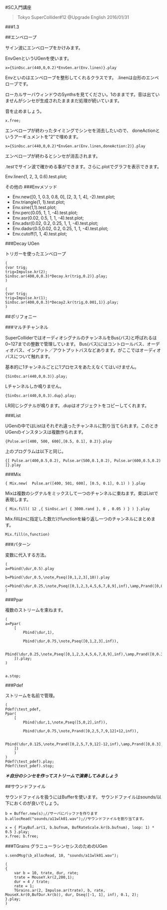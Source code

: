 #SC入門講座
>Tokyo SuperCollider#12 @Upgrade English 2016/01/31

###1.3




##エンベロープ


サイン波にエンべロープをかけみます。

EnvGenというUGenを使います。

```
x={SinOsc.ar(440,0,0.2)*EnvGen.ar(Env.linen)}.play
```

Envといのはエンペローブを整形してくれるクラスです。
.linenは台形のエンペローブです。

ローカルサーバウィンドウのSynthsを見てください。1のままです。音は出ていませんがシンセが生成されたまままだ処理が続いています。

音を止めましょう。

```
x.free;
```

エンベロープが終わったタイミングでシンセを消去したいので、
doneActionというアーギュメントを”2”で埋めます。

```
x={SinOsc.ar(440,0,0.2)*EnvGen.ar(Env.linen,doneAction:2)}.play
```

エンベロープが終わるとシンセが消去されます。






.testでサイン波で確かめる事ができます。さらに.plotでグラフを表示できます。

Env.linen(1, 2, 3, 0.6).test.plot;

その他の
###Envメソッド
- Env.new([0, 1, 0.3, 0.8, 0], [2, 3, 1, 4], -2).test.plot;
- Env.triangle(1, 1).test.plot;
- Env.sine(1,1).test.plot;
- Env.perc(0.05, 1, 1, -4).test.plot;
- Env.asr(0.02, 0.5, 1, 1, -4).test.plot;
- Env.adsr(0.02, 0.2, 0.25, 1, 1, -4).test.plot;
- Env.dadsr(0.5,0.02, 0.2, 0.25, 1, 1, -4).test.plot;
- Env.cutoff(1, 1, 4).test.plot;



###Decay UGen

トリガーを使ったエンべロープ

```
(
{var trig;
trig=Impulse.kr(2);
SinOsc.ar(400,0,0.3)*Decay.kr(trig,0.2)}.play;
)
```

```
(
{var trig;
trig=Impulse.kr(1);
SinOsc.ar(400,0,0.3)*Decay2.kr(trig,0.001,1)}.play;
)
```

##ポリフォニー

###マルチチャンネル


SuperColliderではオーディオシグナルのチャンネルをBus(バス)と呼ばれるは0~127までの整数で管理しています。
Bus(バス)にはコントロールバス、オーディオバス、インプット／アウトプットバスなどあります。がここではオーディオバスについて触れます。


基本的に1チャンネルごとに1プロセスをあたえなくてはいけません。

```{SinOsc.ar(440,0,0.3)}.play;```

Lチャンネルしか鳴りません。


```{SinOsc.ar(440,0,0.3).dup}.play;```

LR同じシグナルが鳴ります。.dupはオブジェクトをコピーしてくれます。



###List

UGenの中ではListはそれぞれ違ったチャンネルに割り当てられます。このときUGenのインスタンスは複数作られます。

```
{Pulse.ar([400, 500, 600],[0.5, 0.1], 0.2)}.play
```

上のプログラムは以下と同じ。

```
{[ Pulse.ar(400,0.5,0.2), Pulse.ar(500,0.1,0.2), Pulse.ar(600,0.5,0.2) ]}.play
```

###Mix

```
{ Mix.new(  Pulse.ar([400, 501, 600], [0.5, 0.1], 0.1) ) }.play
```

Mixは複数のシグナルをミックスして一つのチャンネルに束ねます。束はListで表現します。

```
{ Mix.fill( 12 ,{ SinOsc.ar( { 3000.rand }, 0 , 0.05 ) } ) }.play
```

Mix.fillはnに指定した数だけfunctionを繰り返し一つのチャンネルにまとめます。


```Mix.fill(n,function)```


###パターン

変数に代入する方法。

```
(
a=Pbind(\dur,0.5).play

b=Pbind(\dur,0.5,\note,Pseq([0,1,2,3],10)).play

c=Pbind(\dur,0.25,\note,Pseq([0,1,2,3,4,5,6,7,8,9],inf),\amp,Prand([0,0.3],inf)).play
)
```

###Ppar

複数のストリームを束ねます。

```
(
a=Ppar(
	[
		Pbind(\dur,1),

		Pbind(\dur,0.75,\note,Pseq([0,1,2,3],inf)),

		Pbind(\dur,0.25,\note,Pseq([0,1,2,3,4,5,6,7,8,9],inf),\amp,Prand([0,0.3],inf))
	]).play;
)


a.stop;
```




###Pdef

ストリームを名前で管理。

```
(
Pdef(\test_pdef,
Ppar(
	[
		Pbind(\dur,1,\note,Pseq([5,0,2],inf)),

		Pbind(\dur,0.75,\note,Prand([0,2,5,7,9,12]+12,inf)),

		Pbind(\dur,0.125,\note,Prand([0,2,5,7,9,12]-12,inf),\amp,Prand([0,0.3],inf))
	])
	)
)
Pdef(\test_pdef).play;
Pdef(\test_pdef).stop;
```



***＊自分のシンセを作ってストリームで演奏してみましょう***


##サウンドファイル


サウンドファイルを扱うにはBufferを使います。
サウンドファイルはsounds/以下におくのが良いでしょう。

```
b = Buffer.new(s);//サーバにバッファを作ります
b.allocRead("sounds/a11wlk01.wav");//サウンドファイルを割り当てます。

x = { PlayBuf.ar(1, b.bufnum, BufRateScale.kr(b.bufnum), loop: 1) * 0.5 }.play;
x.free; b.free;
```






###TGrains
グラニューラシンセシスのためのUGen


```
s.sendMsg(\b_allocRead, 10, "sounds/a11wlk01.wav");
```


```
(
{
	var b = 10, trate, dur, rate;
	trate = MouseY.kr(2,200,1);
	dur = 4 / trate;
	rate = 1;
	TGrains.ar(2, Impulse.ar(trate), b, rate, MouseX.kr(0,BufDur.kr(b)), dur, Dseq([-1, 1], inf), 0.1, 2);
}.play;
)
```